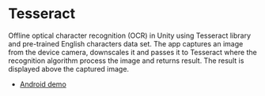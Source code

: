 # Tesseract

Offline optical character recognition (OCR) in Unity using Tesseract library and pre-trained English characters data set.
The app captures an image from the device camera, downscales it and passes it to Tesseract where the recognition algorithm process the image and returns result. The result is displayed above the captured image.

* [Android demo](https://drive.google.com/file/d/11FxpeRT5V1l_hRpfXIS5P_XhBvFQlJ_W/view?usp=sharing)
